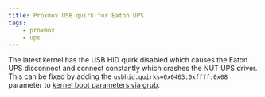 ```yaml
---
title: Proxmox USB quirk for Eaton UPS
tags:
    - proxmox
    - ups
---
```


The latest kernel has the USB HID quirk disabled which causes the Eaton UPS disconnect and connect constantly which crashes the NUT UPS driver. This can be fixed by adding the `usbhid.quirks=0x0463:0xffff:0x08` parameter to [kernel boot parameters via grub](https://linuxconfig.org/how-to-set-kernel-boot-parameters-on-linux).